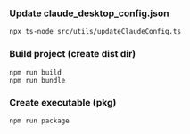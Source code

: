### Update claude_desktop_config.json
    npx ts-node src/utils/updateClaudeConfig.ts

### Build project (create dist dir)
    npm run build
    npm run bundle

### Create executable (pkg)
    npm run package
